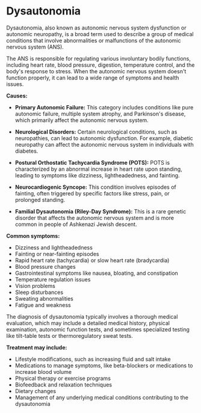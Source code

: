 # Dysautonomia

Dysautonomia, also known as autonomic nervous system dysfunction or autonomic neuropathy, is a broad term used to describe a group of medical conditions that involve abnormalities or malfunctions of the autonomic nervous system (ANS).

The ANS is responsible for regulating various involuntary bodily functions, including heart rate, blood pressure, digestion, temperature control, and the body's response to stress. When the autonomic nervous system doesn't function properly, it can lead to a wide range of symptoms and health issues.

**Causes:**

* **Primary Autonomic Failure:** This category includes conditions like pure autonomic failure, multiple system atrophy, and Parkinson's disease, which primarily affect the autonomic nervous system.

* **Neurological Disorders:** Certain neurological conditions, such as neuropathies, can lead to autonomic dysfunction. For example, diabetic neuropathy can affect the autonomic nervous system in individuals with diabetes.

* **Postural Orthostatic Tachycardia Syndrome (POTS):** POTS is characterized by an abnormal increase in heart rate upon standing, leading to symptoms like dizziness, lightheadedness, and fainting.

* **Neurocardiogenic Syncope:** This condition involves episodes of fainting, often triggered by specific factors like stress, pain, or prolonged standing.

* **Familial Dysautonomia (Riley-Day Syndrome):** This is a rare genetic disorder that affects the autonomic nervous system and is more common in people of Ashkenazi Jewish descent.

**Common symptoms:**

* Dizziness and lightheadedness
* Fainting or near-fainting episodes
* Rapid heart rate (tachycardia) or slow heart rate (bradycardia)
* Blood pressure changes
* Gastrointestinal symptoms like nausea, bloating, and constipation
* Temperature regulation issues
* Vision problems
* Sleep disturbances
* Sweating abnormalities
* Fatigue and weakness

The diagnosis of dysautonomia typically involves a thorough medical evaluation, which may include a detailed medical history, physical examination, autonomic function tests, and sometimes specialized testing like tilt-table tests or thermoregulatory sweat tests.

**Treatment may include:**

* Lifestyle modifications, such as increasing fluid and salt intake
* Medications to manage symptoms, like beta-blockers or medications to increase blood volume
* Physical therapy or exercise programs
* Biofeedback and relaxation techniques
* Dietary changes
* Management of any underlying medical conditions contributing to the dysautonomia
